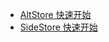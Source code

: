 
* [AltStore 快速开始](https://github.com/ycj3/Sideload-Apps/blob/main/AltStore-Get-Started.md)
* [SideStore  快速开始](https://github.com/ycj3/Sideload-Apps/blob/main/SideStore-Get-Started.md)
